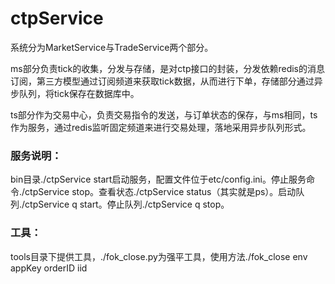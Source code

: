 # ctpService

系统分为MarketService与TradeService两个部分。

ms部分负责tick的收集，分发与存储，是对ctp接口的封装，分发依赖redis的消息订阅，第三方模型通过订阅频道来获取tick数据，从而进行下单，存储部分通过异步队列，将tick保存在数据库中。

ts部分作为交易中心，负责交易指令的发送，与订单状态的保存，与ms相同，ts作为服务，通过redis监听固定频道来进行交易处理，落地采用异步队列形式。

###  服务说明：
bin目录./ctpService start启动服务，配置文件位于etc/config.ini。停止服务命令./ctpService stop。查看状态./ctpService status（其实就是ps）。启动队列./ctpService q start。停止队列./ctpService q stop。

###  工具：
tools目录下提供工具，./fok_close.py为强平工具，使用方法./fok_close env appKey orderID iid
